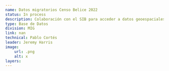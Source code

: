 ```yaml
---
name: Datos migratorios Censo Belice 2022
status: In process
description: Colaboración con el SIB para acceder a datos geoespaciales del último censo para generar indicadores de alcance de proyectos de MIG en el país.
type: Base de Datos
division: MIG
link: nan
technical: Pablo Cortés
leader: Jeremy Harris
image: 
    url: .png
    alt: x
layers:
---
```

    